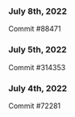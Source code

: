 ### July 8th, 2022

Commit #88471

### July 5th, 2022

Commit #314353


### July 4th, 2022

Commit #72281
